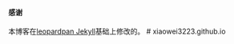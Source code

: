 
#### 感谢   

本博客在[leopardpan Jekyll](https://github.com/leopardpan/leopardpan.github.io)基础上修改的。  # xiaowei3223.github.io
